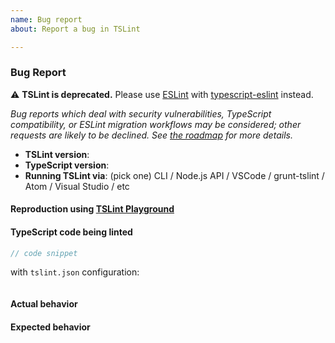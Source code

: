 ```yaml
---
name: Bug report
about: Report a bug in TSLint

---
```


### Bug Report

:warning: __TSLint is deprecated.__
Please use [ESLint](https://eslint.org) with [typescript-eslint](https://typescript-eslint.io) instead.

_Bug reports which deal with security vulnerabilities, TypeScript compatibility, or ESLint migration workflows may be considered; other requests are likely to be declined. See [the roadmap](https://github.com/palantir/tslint/issues/4534) for more details._

- __TSLint version__:
- __TypeScript version__:
- __Running TSLint via__: (pick one) CLI / Node.js API / VSCode / grunt-tslint / Atom / Visual Studio / etc

#### Reproduction using [TSLint Playground](https://palantir.github.io/tslint-playground)

<!--
Bug reports for rules should include a reproduction using the tslint-playground website. Click the `Save to URL` button and paste the URL here.
-->

#### TypeScript code being linted

```ts
// code snippet
```

with `tslint.json` configuration:

```json

```

#### Actual behavior

#### Expected behavior
